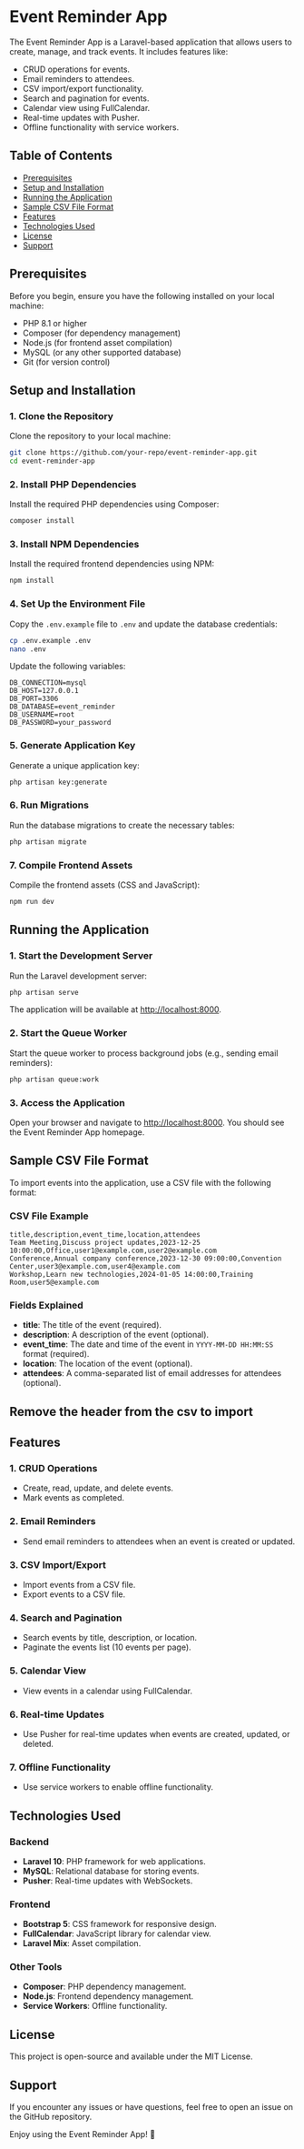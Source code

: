 # Event Reminder App

The Event Reminder App is a Laravel-based application that allows users to create, manage, and track events. It includes features like:

- CRUD operations for events.
- Email reminders to attendees.
- CSV import/export functionality.
- Search and pagination for events.
- Calendar view using FullCalendar.
- Real-time updates with Pusher.
- Offline functionality with service workers.

## Table of Contents
- [Prerequisites](#prerequisites)
- [Setup and Installation](#setup-and-installation)
- [Running the Application](#running-the-application)
- [Sample CSV File Format](#sample-csv-file-format)
- [Features](#features)
- [Technologies Used](#technologies-used)
- [License](#license)
- [Support](#support)

## Prerequisites
Before you begin, ensure you have the following installed on your local machine:

- PHP 8.1 or higher
- Composer (for dependency management)
- Node.js (for frontend asset compilation)
- MySQL (or any other supported database)
- Git (for version control)

## Setup and Installation

### 1. Clone the Repository
Clone the repository to your local machine:

```bash
git clone https://github.com/your-repo/event-reminder-app.git
cd event-reminder-app
```

### 2. Install PHP Dependencies
Install the required PHP dependencies using Composer:

```bash
composer install
```

### 3. Install NPM Dependencies
Install the required frontend dependencies using NPM:

```bash
npm install
```

### 4. Set Up the Environment File
Copy the `.env.example` file to `.env` and update the database credentials:

```bash
cp .env.example .env
nano .env
```

Update the following variables:

```env
DB_CONNECTION=mysql
DB_HOST=127.0.0.1
DB_PORT=3306
DB_DATABASE=event_reminder
DB_USERNAME=root
DB_PASSWORD=your_password
```

### 5. Generate Application Key
Generate a unique application key:

```bash
php artisan key:generate
```

### 6. Run Migrations
Run the database migrations to create the necessary tables:

```bash
php artisan migrate
```

### 7. Compile Frontend Assets
Compile the frontend assets (CSS and JavaScript):

```bash
npm run dev
```

## Running the Application

### 1. Start the Development Server
Run the Laravel development server:

```bash
php artisan serve
```

The application will be available at [http://localhost:8000](http://localhost:8000).

### 2. Start the Queue Worker
Start the queue worker to process background jobs (e.g., sending email reminders):

```bash
php artisan queue:work
```

### 3. Access the Application
Open your browser and navigate to [http://localhost:8000](http://localhost:8000). You should see the Event Reminder App homepage.

## Sample CSV File Format

To import events into the application, use a CSV file with the following format:

### CSV File Example

```csv
title,description,event_time,location,attendees
Team Meeting,Discuss project updates,2023-12-25 10:00:00,Office,user1@example.com,user2@example.com
Conference,Annual company conference,2023-12-30 09:00:00,Convention Center,user3@example.com,user4@example.com
Workshop,Learn new technologies,2024-01-05 14:00:00,Training Room,user5@example.com
```

### Fields Explained
- **title**: The title of the event (required).
- **description**: A description of the event (optional).
- **event_time**: The date and time of the event in `YYYY-MM-DD HH:MM:SS` format (required).
- **location**: The location of the event (optional).
- **attendees**: A comma-separated list of email addresses for attendees (optional).

## Remove the header from the csv to import

## Features

### 1. CRUD Operations
- Create, read, update, and delete events.
- Mark events as completed.

### 2. Email Reminders
- Send email reminders to attendees when an event is created or updated.

### 3. CSV Import/Export
- Import events from a CSV file.
- Export events to a CSV file.

### 4. Search and Pagination
- Search events by title, description, or location.
- Paginate the events list (10 events per page).

### 5. Calendar View
- View events in a calendar using FullCalendar.

### 6. Real-time Updates
- Use Pusher for real-time updates when events are created, updated, or deleted.

### 7. Offline Functionality
- Use service workers to enable offline functionality.

## Technologies Used

### Backend
- **Laravel 10**: PHP framework for web applications.
- **MySQL**: Relational database for storing events.
- **Pusher**: Real-time updates with WebSockets.

### Frontend
- **Bootstrap 5**: CSS framework for responsive design.
- **FullCalendar**: JavaScript library for calendar view.
- **Laravel Mix**: Asset compilation.

### Other Tools
- **Composer**: PHP dependency management.
- **Node.js**: Frontend dependency management.
- **Service Workers**: Offline functionality.

## License

This project is open-source and available under the MIT License.

## Support

If you encounter any issues or have questions, feel free to open an issue on the GitHub repository.

Enjoy using the Event Reminder App! 🎉

